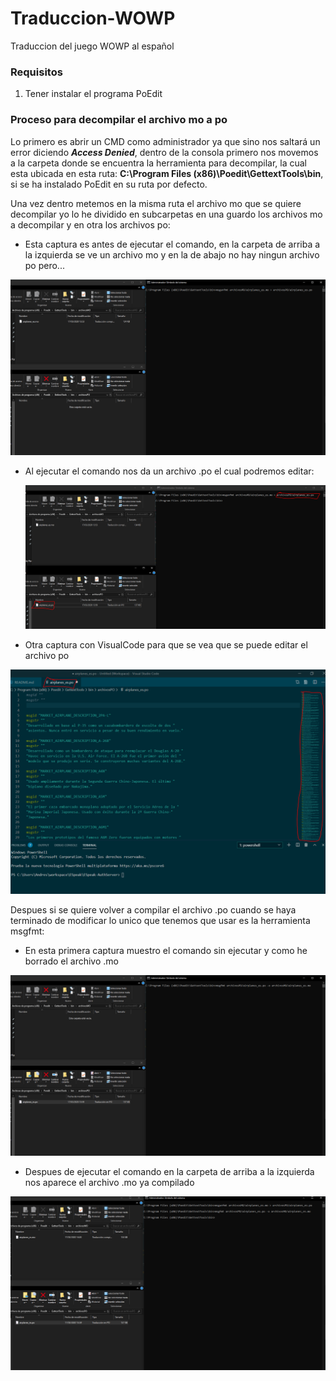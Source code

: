 # Traduccion-WOWP
Traduccion del juego WOWP al español
### Requisitos

1. Tener instalar el programa PoEdit

### Proceso para decompilar el archivo mo a po

Lo primero es abrir un CMD como administrador ya que sino nos saltará un error diciendo ***Access Denied***, dentro de la consola primero nos movemos a la carpeta donde se encuentra la herramienta para decompilar, la cual esta ubicada en esta ruta: **C:\Program Files (x86)\Poedit\GettextTools\bin**, si se ha instalado PoEdit en su ruta por defecto.

Una vez dentro metemos en la misma ruta el archivo mo que se quiere decompilar yo lo he dividido en subcarpetas en una guardo los archivos mo a decompilar y en otra los archivos po:

- Esta captura es antes de ejecutar el comando, en la carpeta de arriba a la izquierda se ve un archivo mo y en la de abajo no hay ningun archivo po pero...

![Primera imagen de la decompilacion](imgs/captura1.PNG)

- Al ejecutar el comando nos da un archivo .po el cual podremos editar:

  ![Primera imagen de la decompilacion](imgs/captura2.PNG)

- Otra captura con VisualCode para que se vea que se puede editar el archivo po

![Primera imagen de la decompilacion](imgs/captura3.PNG)

Despues si se quiere volver a compilar el archivo .po cuando se haya terminado de modificar lo unico que tenemos que usar es la herramienta msgfmt:

- En esta primera captura muestro el comando sin ejecutar y como he borrado el archivo .mo
  
![Primera imagen de la decompilacion](imgs/captura4.PNG)

- Despues de ejecutar el comando en la carpeta de arriba a la izquierda nos aparece el archivo .mo ya compilado

![Primera imagen de la decompilacion](imgs/captura5.PNG)
